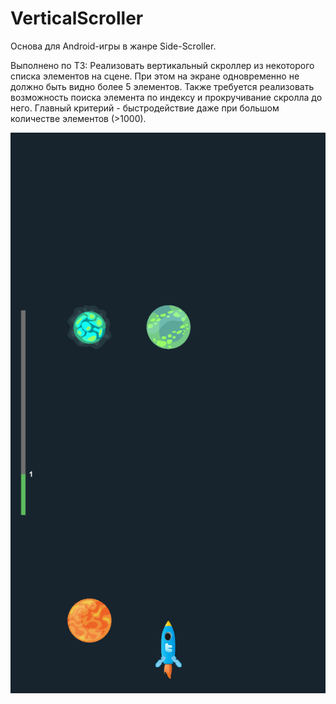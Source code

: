 # VerticalScroller
Основа для Android-игры в жанре Side-Scroller.

Выполнено по ТЗ:
Реализовать вертикальный скроллер из некоторого списка элементов на сцене. При этом на экране одновременно не должно быть видно более 5 элементов. Также требуется реализовать возможность поиска элемента по индексу и прокручивание скролла до него. Главный критерий - быстродействие даже при большом количестве элементов (>1000).

![Alt Text](_GithubImages/screen1.PNG)